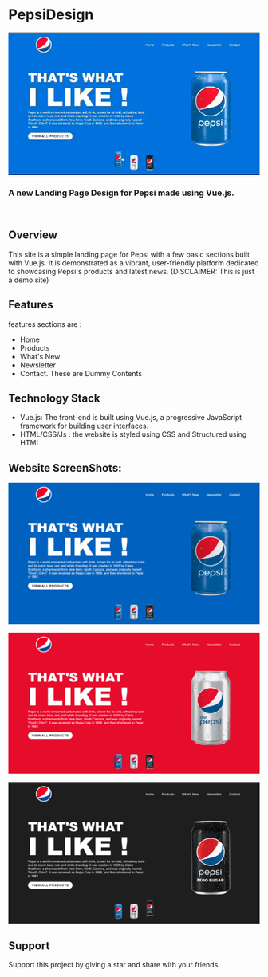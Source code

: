 # PepsiDesign
<p align="center">
<img src="assets/screenRecording.gif" width=700>
</p>

### A new Landing Page Design for Pepsi made using Vue.js.

<br>

## Overview

This site is a simple landing page for Pepsi with a few basic sections built with Vue.js. It is demonstrated as a vibrant, user-friendly platform dedicated to showcasing Pepsi's products and latest news. 
(DISCLAIMER: This is just a demo site)


## Features
features sections are :
* Home
* Products
* What's New
* Newsletter
* Contact.
  These are Dummy Contents

## Technology Stack
* Vue.js: The front-end is built using Vue.js, a progressive JavaScript framework for building user interfaces.
* HTML/CSS/Js : the website is styled using CSS and Structured using HTML.

## Website ScreenShots:
<p align="center">
<img src="assets/Screenshot1.png" width=700>
</p>
<p align="center">
<img src="assets/Screenshot2.png" width=700>
</p>
<p align="center">
<img src="assets/Screenshot3.png" width=700>
</p>

## Support

Support this project by giving a star and share with your friends.
